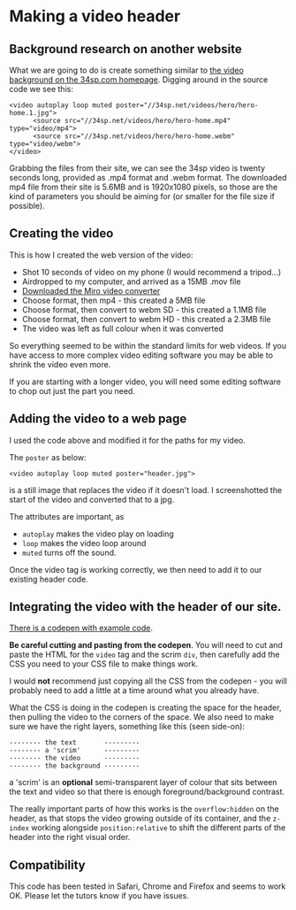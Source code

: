 # Making a video header

## Background research on another website

What we are going to do is create something similar to [the video background on the 34sp.com homepage](https://www.34sp.com/). Digging around in the source code we see this:

```
<video autoplay loop muted poster="//34sp.net/videos/hero/hero-home.1.jpg">
      <source src="//34sp.net/videos/hero/hero-home.mp4" type="video/mp4">
      <source src="//34sp.net/videos/hero/hero-home.webm" type="video/webm">
</video>
```

Grabbing the files from their site, we can see the 34sp video is twenty seconds long, provided as .mp4 format and .webm format. The downloaded mp4 file from their site is 5.6MB and is 1920x1080 pixels, so those are the kind of parameters you should be aiming for (or smaller for the file size if possible).

## Creating the video

This is how I created the web version of the video:

* Shot 10 seconds of video on my phone (I would recommend a tripod...)
* Airdropped to my computer, and arrived as a 15MB .mov file
* [Downloaded the Miro video converter](http://www.mirovideoconverter.com/)
* Choose format, then mp4 - this created a 5MB file
* Choose format, then convert to webm SD - this created a 1.1MB file
* Choose format, then convert to webm HD - this created a 2.3MB file
* The video was left as full colour when it was converted

So everything seemed to be within the standard limits for web videos. If you have access to more complex video editing software you may be able to shrink the video even more. 

If you are starting with a longer video, you will need some editing software to chop out just the part you need.

## Adding the video to a web page

I used the code above and modified it for the paths for my video. 

The `poster` as below:

```
<video autoplay loop muted poster="header.jpg">
```

is a still image that replaces the video if it doesn't load. I screenshotted the start of the video and converted that to a jpg.

The attributes are important, as
* `autoplay` makes the video play on loading
* `loop` makes the video loop around
* `muted` turns off the sound.

Once the video tag is working correctly, we then need to add it to our existing header code. 

## Integrating the video with the header of our site.

[There is a codepen with example code](https://codepen.io/wilsondmmu/pen/YgxPJw). 

**Be careful cutting and pasting from the codepen**. You will need to cut and paste the HTML for the `video` tag and the scrim `div`, then carefully add the CSS you need to your CSS file to make things work. 

I would **not** recommend just copying all the CSS from the codepen - you will probably need to add a little at a time around what you already have.

What the CSS is doing in the codepen is creating the space for the header, then pulling the video to the corners of the space. We also need to make sure we have the right layers, something like this (seen side-on):

```
-------- the text       ---------
-------- a 'scrim'      ---------
-------- the video      ---------
-------- the background ---------
```

a 'scrim' is an **optional** semi-transparent layer of colour that sits between the text and video so that there is enough foreground/background contrast.

The really important parts of how this works is the `overflow:hidden` on the header, as that stops the video growing outside of its container, and the `z-index` working alongside `position:relative` to shift the different parts of the header into the right visual order.

## Compatibility

This code has been tested in Safari, Chrome and Firefox and seems to work OK. Please let the tutors know if you have issues.

